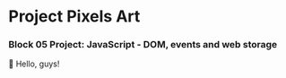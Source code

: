 # Project Pixels Art

### Block 05 Project: JavaScript - DOM, events and web storage

👋 Hello, guys! 

